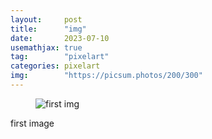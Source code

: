 ```yaml
---
layout:     post
title:      "img"
date:       2023-07-10
usemathjax: true
tag:        "pixelart"
categories: pixelart
img:        "https://picsum.photos/200/300"
---
```


<figure>
<img src="{{ site.image_location }}//test.png" alt="first img">
</figure>

first image